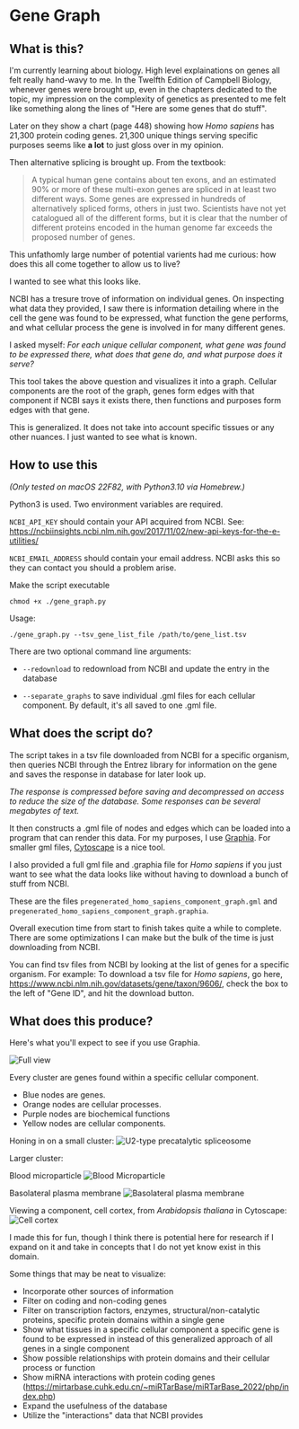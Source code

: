 # Gene Graph

## What is this?

I'm currently learning about biology. High level explainations on genes all felt really hand-wavy to me. In the Twelfth Edition
of Campbell Biology, whenever genes were brought up, even in the chapters dedicated to the topic, my impression on the complexity of genetics as presented to me felt like something along the lines of "Here are some genes that do stuff". 

Later on they show a chart (page 448) showing how *Homo sapiens* has 21,300 protein coding genes. 21,300 unique things serving specific purposes seems like **a lot** to just gloss over in my opinion.

Then alternative splicing is brought up.
From the textbook:
> A typical human gene contains about ten exons, and an estimated 90% or more of these multi-exon genes are spliced in at least two different ways. Some genes are expressed in hundreds of alternatively spliced forms, others in just two. Scientists have not yet catalogued all of the different forms, but it is clear that the number of different proteins encoded in the human genome far exceeds the proposed number of genes.

This unfathomly large number of potential varients had me curious: how does this all come together to allow us to live?

I wanted to see what this looks like. 

NCBI has a tresure trove of information on individual genes. On inspecting what data they provided, I saw there is information detailing where in the cell the gene was found to be expressed, what function the gene performs, and what cellular process the gene is involved in for many different genes.

I asked myself: *For each unique cellular component, what gene was found to be expressed there, what does that gene do, and what purpose does it serve?*

This tool takes the above question and visualizes it into a graph. Cellular components are the root of the graph, genes form edges with that component if NCBI says it exists there, then functions and purposes form edges with that gene. 

This is generalized. It does not take into account specific tissues or any other nuances. I just wanted to see what is known.

## How to use this

*(Only tested on macOS 22F82, with Python3.10 via Homebrew.)*

Python3 is used.
Two environment variables are required.

`NCBI_API_KEY` should contain your API acquired from NCBI. See: https://ncbiinsights.ncbi.nlm.nih.gov/2017/11/02/new-api-keys-for-the-e-utilities/

`NCBI_EMAIL_ADDRESS` should contain your email address. NCBI asks this so they can contact you should a problem arise.

Make the script executable
```
chmod +x ./gene_graph.py
```

Usage:
```
./gene_graph.py --tsv_gene_list_file /path/to/gene_list.tsv
```

There are two optional command line arguments: 
    
* `--redownload` to redownload from NCBI and update the entry in the database

* `--separate_graphs` to save individual .gml files for each cellular component. By default, it's all saved to one .gml file.

## What does the script do?

The script takes in a tsv file downloaded from NCBI for a specific organism, then queries NCBI through the Entrez library for information on the gene and saves the response in database for later look up. 

*The response is compressed before saving and decompressed on access to reduce the size of the database. Some responses can be several megabytes of text.*

It then constructs a .gml file of nodes and edges which can be loaded into a program that can render this data. For my purposes, I use [Graphia](https://github.com/graphia-app/graphia). For smaller gml files, [Cytoscape](https://cytoscape.org/) is a nice tool. 

I also provided a full gml file and .graphia file for *Homo sapiens* if you just want to see what the data looks like without having to download a bunch of stuff from NCBI. 

These are the files `pregenerated_homo_sapiens_component_graph.gml` and `pregenerated_homo_sapiens_component_graph.graphia`.

Overall execution time from start to finish takes quite a while to complete. There are some optimizations I can make but the bulk of the time is just downloading from NCBI.

You can find tsv files from NCBI by looking at the list of genes for a specific organism. For example: To download a tsv file for *Homo sapiens*, go here, https://www.ncbi.nlm.nih.gov/datasets/gene/taxon/9606/, check the box to the left of "Gene ID", and hit the download button. 

## What does this produce?

Here's what you'll expect to see if you use Graphia.

![Full view](readme_assets/Graphia-capture-full-graph.png)

Every cluster are genes found within a specific cellular component. 
* Blue nodes are genes.
* Orange nodes are cellular processes.
* Purple nodes are biochemical functions
* Yellow nodes are cellular components.


Honing in on a small cluster:
![U2-type precatalytic spliceosome](readme_assets/example_u2type_precatalytic_spliceosome.png)

Larger cluster:

Blood microparticle
![Blood Microparticle](readme_assets/example_blood_microparticle.png)

Basolateral plasma membrane
![Basolateral plasma membrane](readme_assets/example_basolateral_plasma_membrane.png)

Viewing a component, cell cortex, from *Arabidopsis thaliana* in Cytoscape: ![Cell cortex](readme_assets/example_arabidopsis_thaliana_cell_cortex.png)

I made this for fun, though I think there is potential here for research if I expand on it and take in concepts that I do not yet know exist in this domain. 

Some things that may be neat to visualize:

* Incorporate other sources of information
* Filter on coding and non-coding genes
* Filter on transcription factors, enzymes, structural/non-catalytic proteins, specific protein domains within a single gene
* Show what tissues in a specific cellular component a specific gene is found to be expressed in instead of this generalized approach of all genes in a single component
* Show possible relationships with protein domains and their cellular process or function
* Show miRNA interactions with protein coding genes (https://mirtarbase.cuhk.edu.cn/~miRTarBase/miRTarBase_2022/php/index.php)
* Expand the usefulness of the database
* Utilize the "interactions" data that NCBI provides